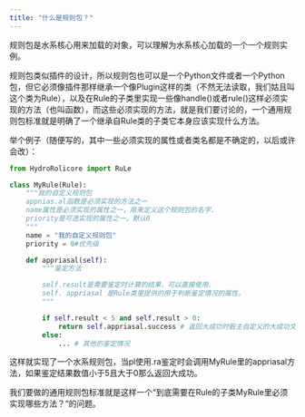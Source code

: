 ```yaml
---
title: "什么是规则包？"
---
```


规则包是水系核心用来加载的对象，可以理解为水系核心加载的一个一个规则实例。

规则包类似插件的设计，所以规则包也可以是一个Python文件或者一个Python包，但它必须像插件那样继承一个像Plugin这样的类（不然无法读取，我们姑且叫这个类为Rule），以及在Rule的子类里实现一些像handle()或者rule()这样必须实现的方法（也叫函数），而这些必须实现的方法，就是我们要讨论的，一个通用规则包标准就是明确了一个继承自Rule类的子类它本身应该实现什么方法。

举个例子（随便写的，其中一些必须实现的属性或者类名都是不确定的，以后或许会改）：

``` python
from HydroRolicore import RuLe

class MyRule(Rule):
    """我的自定义规则包
    appnias.al函数是必须实现的方法之一
    name属性是必须实现的属性之一，用来定义这个规则包的名字.
    priority是可选实现的属性之一，默认0
    """
    name = "我的自定义规则包"
    priority = 0#优先级

    def appriasal(self):
        """鉴定方法

        self.result是需要鉴定时计算的结果，可以直接使用.
        self. appriasal 是Rule类里提供的用于判断鉴定情况的属性。
        """

        if self.result < 5 and self.result > 0:
            return self.appriasal.success # 返回大成功时骰主自定义的大成功文本
        else:
            ... # 其他的鉴定情况
```

这样就实现了一个水系规则包，当pl使用.ra鉴定时会调用MyRule里的appriasal方法，如果鉴定结果数值小于5且大于0那么返回大成功。

我们要做的通用规则包标准就是这样一个“到底需要在Rule的子类MyRule里必须实现哪些方法？“的问题。
